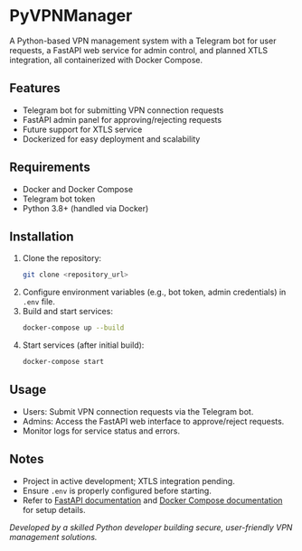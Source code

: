 # PyVPNManager

A Python-based VPN management system with a Telegram bot for user requests, a FastAPI web service for admin control, and planned XTLS integration, all containerized with Docker Compose.

## Features
- Telegram bot for submitting VPN connection requests
- FastAPI admin panel for approving/rejecting requests
- Future support for XTLS service
- Dockerized for easy deployment and scalability

## Requirements
- Docker and Docker Compose
- Telegram bot token
- Python 3.8+ (handled via Docker)

## Installation
1. Clone the repository:
   ```bash
   git clone <repository_url>
   ```
2. Configure environment variables (e.g., bot token, admin credentials) in `.env` file.
3. Build and start services:
   ```bash
   docker-compose up --build
   ```
4. Start services (after initial build):
   ```bash
   docker-compose start
   ```

## Usage
- Users: Submit VPN connection requests via the Telegram bot.
- Admins: Access the FastAPI web interface to approve/reject requests.
- Monitor logs for service status and errors.

## Notes
- Project in active development; XTLS integration pending.
- Ensure `.env` is properly configured before starting.
- Refer to [FastAPI documentation](https://fastapi.tiangolo.com/) and [Docker Compose documentation](https://docs.docker.com/compose/) for setup details.

*Developed by a skilled Python developer building secure, user-friendly VPN management solutions.*
